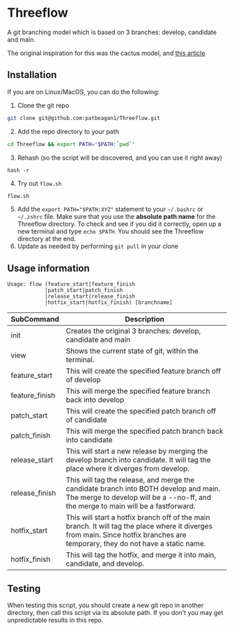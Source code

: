 # Threeflow
A git branching model which is based on 3 branches: develop, candidate and main.

The original inspiration for this was the cactus model, and [this article](https://www.nomachetejuggling.com/2017/04/09/a-different-branching-strategy/)

## Installation

If you are on Linux/MacOS, you can do the following:

1. Clone the git repo 
```bash  
git clone git@github.com:patbeagan1/Threeflow.git
```

2. Add the repo directory to your path
```bash
cd Threeflow && export PATH="$PATH:`pwd`"
```

3. Rehash (so the script will be discovered, and you can use it right away)
```
hash -r
```

4. Try out `flow.sh`
```bash
flow.sh
```

5. Add the `export PATH="$PATH:XYZ"` statement to your `~/.bashrc` or `~/.zshrc` file. Make sure that you use the **absolute path name** for the Threeflow directory. To check and see if you did it correctly, open up a new terminal and type `echo $PATH`. You should see the Threeflow directory at the end.
6. Update as needed by performing `git pull` in your clone 

## Usage information

```
Usage: flow (feature_start|feature_finish
            |patch_start|patch_finish
            |release_start|release_finish
            |hotfix_start|hotfix_finish) [branchname]
```

|SubCommand|Description|
|-|-|
|init|Creates the original 3 branches: develop, candidate and main|
|view|Shows the current state of git, within the terminal.|
|feature_start|This will create the specified feature branch off of develop|
|feature_finish|This will merge the specified feature branch back into develop|
|patch_start|    This will create the specified patch branch off of candidate|
|patch_finish|    This will merge the specified patch branch back into candidate|
|release_start|    This will start a new release by merging the develop branch into candidate. It will tag the place where it diverges from develop.|
|release_finish |    This will tag the release, and merge the candidate branch into BOTH develop and main. The merge to develop will be a --no-ff, and the merge to main will be a fastforward.|
|hotfix_start|    This will start a hotfix branch off of the main branch. It will tag the place where it diverges from main.    Since hotfix branches are temporary, they do not have a static name.|
|hotfix_finish|    This will tag the hotfix, and merge it into main, candidate, and develop.|

## Testing

When testing this script, you should create a new git repo in another directory, then call this script via its absolute path. If you don't you may get unpredictable results in this repo. 
